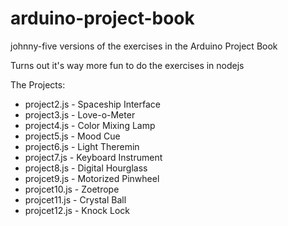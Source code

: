 # arduino-project-book
johnny-five versions of the exercises in the Arduino Project Book

Turns out it's way more fun to do the exercises in nodejs

The Projects: 

- project2.js - Spaceship Interface
- project3.js - Love-o-Meter
- project4.js - Color Mixing Lamp
- project5.js - Mood Cue
- project6.js - Light Theremin
- project7.js - Keyboard Instrument
- project8.js - Digital Hourglass
- projcet9.js - Motorized Pinwheel
- projcet10.js - Zoetrope
- projcet11.js - Crystal Ball
- projcet12.js - Knock Lock
